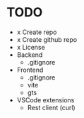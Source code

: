 # TODO

* x Create repo
* x Create github repo
* x License
* Backend
  * .gitignore
* Frontend
  * .gitignore
  * vite
  * gts
* VSCode extensions
  * Rest client (curl)
